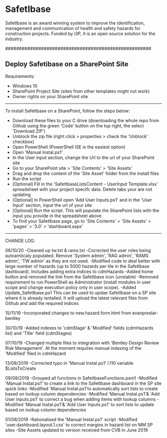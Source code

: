 # SafetIbase
SafetIbase is an award winning system to improve the identification, management and communication of health and safety hazards for construction projects. Funded by i3P, it is an open source solution for the industry.

#####################################################

Deploy Safetibase on a SharePoint Site
-----------------------------------------------------
Requirements:
- Windows 10
- SharePoint Project Site (sites from other templates might not work)
- Owner rights on your SharePoint site
-----------------------------------------------------
To install SafetIbase on a SharePoint, follow the steps below:
- Download these files to your C drive (downloading the whole repo from Github using the green 'Code' button on the top right, the select 'Download ZIP')
- Unblock the zip file (right click > properties > check the 'Unblock' checkbox)
- Open PowerShell (PowerShell ISE is the easiest option)
- Open 'Manual Instal.ps1'
- In the User input section, change the Url to the url of your SharePoint site
- Go to your SharePoint site > 'Site Contents' > 'Site Assets'
- Drag and drop the content of the 'Site Asset' folder from the install files
- Run the script
- [Optional] Fill in the 'SafetIbaseListsContent - UserInput Template.xlsx' spreadsheet with your project specifc data. Delete tabs your are not updating
- [Optional] In PowerShell open 'Add User Inputs.ps1' and in the 'User Input' section, input the url of your site
- [Optional] Run the script. This will populate the SharePoint lists with the input you provide in the spreadsheet above
- To find your SafetIbase page, go to 'Site Contents' > 'Site Assets' > 'pages' > '3.0' > 'dashboard.aspx'
-----------------------------------------------------
CHANGE LOG:

06/10/20
  -Cleaned up tw.txt & rams.txt
  -Corrected the user roles being autoamticaly populated. Remove 'System admin', 'RAG admin', 'RAMS admin', 'TW admin' as they are not used.
  -Modified code to deal better with large number of hazards (up to 5000 hazards per tile in the SafetIbase dashboard). Includes adding extra indices to cdmHazards
  -Added home button and removed the link from the SafetIbase icon (unstable)
  -Removed requirement to run PowerShell as Administrator (install modules in user scope and change execution policy only in user scope).
  -Added Update_SafetIbase.ps1 This can be used to updae SafetIbase on a SP site where it is already isntalled. It will upload the latest relevant files from Github and add the required indices

15/11/19
  -Incorporated changes to new.hazard.form.html from evanpreslar-bentley

30/10/19
  -Added indexes to 'cdmStage' & 'Modified' fields (cdmHazards list) and 'Title' field (cdmStages)

07/10/19
  -Changed multiple files to integration with 'Bentley Design Review Risk Management'. At the moment requires manual indexing of the 'Modified' filed in cdmHazard

13/08/2019
  -Corrected typo in 'Manual Instal.ps1' l.110 variable $ListsToCreate

09/08/2019
  -Grouped all functions in SafetIbaseFunctions.psm1
  -Modified 'Manual Instal.ps1' to create a link to the SafetIbase dashboard in the SP site quick links
  -Modified 'Manual Instal.ps1'to automatically sort lists to create based on lookup column dependencies
  -Modified 'Manual Instal.ps1'& 'Add User Inputs.ps1' to correct a bug when adding items with lookup columns
  -Modified 'Manual Instal.ps1'& 'Add User Inputs.ps1' to sort lists to update based on lookup column dependencies

01/08/2019
  -Rationalised the 'Manual Instal.ps1' script
  -Modified 'user.dashboard.layout.1.css' to correct margins in hazard list on MM SP sites
  -Site Assets updated to version received from CVB in June 2019
